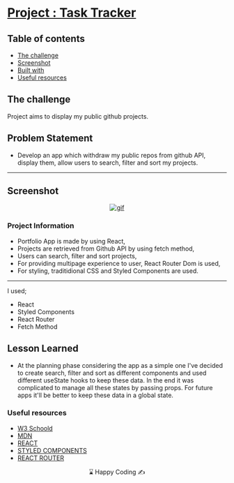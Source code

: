# [Project : Task Tracker](https://tasktracker-olive.vercel.app/)

## Table of contents

- [The challenge](#the-challenge)
- [Screenshot](#screenshot)
- [Built with](#built-with)
- [Useful resources](#useful-resources)

## The challenge

Project aims to display my public github projects.

## Problem Statement

- Develop an app which withdraw my public repos from github API, display them, allow users to search, filter and sort my projects.
<hr>

## Screenshot

<p align="center">
<a href="https://portfolio-project-musatir.vercel.app/"><img src="portfolio-project.gif" alt="gif"></a>
</p>

### Project Information

- Portfolio App is made by using React,
- Projects are retrieved from Github API by using fetch method,
- Users can search, filter and sort projects,
- For providing multipage experience to user, React Router Dom is used,
- For styling, traditidional CSS and Styled Components are used.

---

I used;

- React
- Styled Components
- React Router
- Fetch Method

## Lesson Learned

- At the planning phase considering the app as a simple one I've decided to create search, filter and sort as different components and used different useState hooks to keep these data. In the end it was complicated to manage all these states by passing props. For future apps it'll be better to keep these data in a global state.

### Useful resources

- [W3 Schoold](https://www.w3schools.com/)
- [MDN](https://developer.mozilla.org/en-US/)
- [REACT](https://reactjs.org/)
- [STYLED COMPONENTS](https://styled-components.com/)
- [REACT ROUTER](https://reactrouter.com/en/main)

<center> &#8987; Happy Coding  &#9997; </center>
